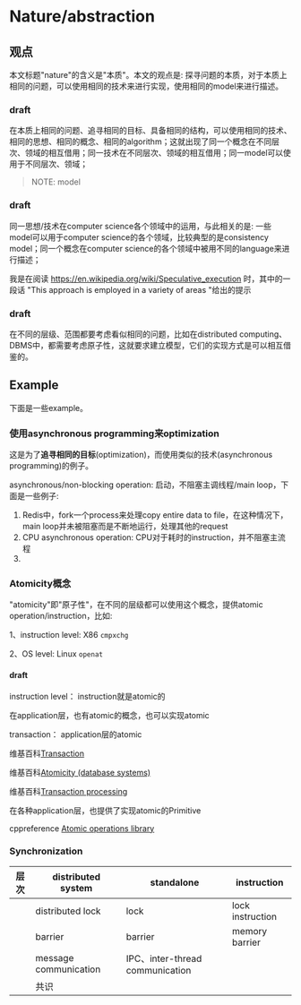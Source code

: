 # Nature/abstraction

## 观点

本文标题"nature"的含义是"本质"。本文的观点是: 探寻问题的本质，对于本质上相同的问题，可以使用相同的技术来进行实现，使用相同的model来进行描述。

### draft

在本质上相同的问题、追寻相同的目标、具备相同的结构，可以使用相同的技术、相同的思想、相同的概念、相同的algorithm；这就出现了同一个概念在不同层次、领域的相互借用；同一技术在不同层次、领域的相互借用；同一model可以使用于不同层次、领域；

> NOTE: model

### draft

同一思想/技术在computer science各个领域中的运用，与此相关的是: 一些model可以用于computer science的各个领域，比较典型的是consistency model；同一个概念在computer science的各个领域中被用不同的language来进行描述；

我是在阅读 https://en.wikipedia.org/wiki/Speculative_execution 时，其中的一段话 "This approach is employed in a variety of areas "给出的提示

### draft

在不同的层级、范围都要考虑看似相同的问题，比如在distributed computing、DBMS中，都需要考虑原子性，这就要求建立模型，它们的实现方式是可以相互借鉴的。

## Example

下面是一些example。

### 使用asynchronous programming来optimization

这是为了**追寻相同的目标**(optimization)，而使用类似的技术(asynchronous programming)的例子。

asynchronous/non-blocking operation: 启动，不阻塞主调线程/main loop，下面是一些例子:
1) Redis中，fork一个process来处理copy entire data to file，在这种情况下，main loop并未被阻塞而是不断地运行，处理其他的request
2) CPU asynchronous operation: CPU对于耗时的instruction，并不阻塞主流程
3) 



### Atomicity概念

"atomicity"即"原子性"，在不同的层级都可以使用这个概念，提供atomic operation/instruction，比如:

1、instruction level: X86 `cmpxchg`

2、OS level: Linux `openat`



#### draft

instruction level： instruction就是atomic的

在application层，也有atomic的概念，也可以实现atomic



transaction： application层的atomic

维基百科[Transaction](https://en.wikipedia.org/wiki/Transaction)

维基百科[Atomicity (database systems)](https://en.wikipedia.org/wiki/Atomicity_(database_systems))

维基百科[Transaction processing](https://en.wikipedia.org/wiki/Transaction_processing)

在各种application层，也提供了实现atomic的Primitive 

cppreference [Atomic operations library](https://en.cppreference.com/w/cpp/atomic)



### Synchronization

| 层次 | distributed system    | standalone                      | instruction      |
| ---- | --------------------- | ------------------------------- | ---------------- |
|      | distributed lock      | lock                            | lock instruction |
|      | barrier               | barrier                         | memory barrier   |
|      | message communication | IPC、inter-thread communication |                  |
|      | 共识                  |                                 |                  |

